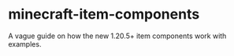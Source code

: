 # minecraft-item-components
A vague guide on how the new 1.20.5+ item components work with examples.
